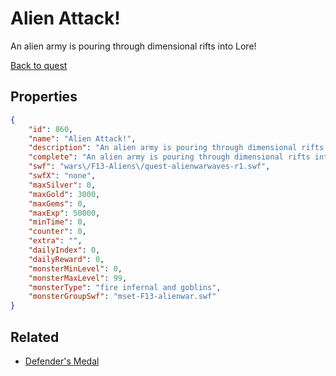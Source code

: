# Alien Attack!

An alien army is pouring through dimensional rifts into Lore!

[Back to quest](../quests.md)

## Properties

```json
{
    "id": 860,
    "name": "Alien Attack!",
    "description": "An alien army is pouring through dimensional rifts into Lore!",
    "complete": "An alien army is pouring through dimensional rifts into Lore!",
    "swf": "wars\/F13-Aliens\/quest-alienwarwaves-r1.swf",
    "swfX": "none",
    "maxSilver": 0,
    "maxGold": 3000,
    "maxGems": 0,
    "maxExp": 50000,
    "minTime": 0,
    "counter": 0,
    "extra": "",
    "dailyIndex": 0,
    "dailyReward": 0,
    "monsterMinLevel": 0,
    "monsterMaxLevel": 99,
    "monsterType": "fire infernal and goblins",
    "monsterGroupSwf": "mset-F13-alienwar.swf"
}
```

## Related

- [Defender's Medal](../items/495-defender-s-medal.md)

